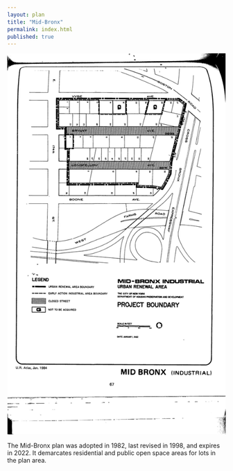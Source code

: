 ```yaml
---
layout: plan
title: "Mid-Bronx"
permalink: index.html
published: true
---
```


![Mid-Bronx in the Atlas of Urban Renewal](Mid-Bronx.jpg)

The Mid-Bronx plan was adopted in 1982, last revised in 1998, and expires in 2022. It demarcates residential and public open space areas for lots in the plan area.
